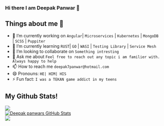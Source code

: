 ### Hi there I am Deepak Panwar 👋

<!--
**deepak7panwar/deepak7panwar** is a ✨ _special_ ✨ repository because its `README.md` (this file) appears on your GitHub profile.
-->

## Things about me 🙂

- 🔭 I’m currently working on `Angular`| `Microservices` | `Kubernetes` | `MongoDB` | `SCSS` | `Puppiter`
- 🌱 I’m currently learning `RUST`| `GO` | `WASI` | `Testing Library` | `Service Mesh`
- 👯 I’m looking to collaborate on `Something intresting`
- 💬 Ask me about `Feel free to reach out any topic i am familier with. Always happy to help`
- 📫 How to reach me `deepak7panwar@hotmail.com`
- 😄 Pronouns: `HE| HIM| HIS`
- ⚡ Fun fact: `I was a TEKAN game addict in my teens`


## My Github Stats!
<a href="https://github.com/deepak7panwar/deepak7panwar" style="display:block">
  <img align="center" src="https://github-readme-stats.vercel.app/api/top-langs/?username=deepak7panwar&hide=html,css" "style="display:block"/>
</a>
<a href="https://github.com/deepak7panwar/deepak7panwar"  style="display:block">
  <img align="center" src="https://github-readme-stats.vercel.app/api/?username=deepak7panwar&show_icons=true&line_height=32" alt="Deepak panwars GitHub Stats" "style="display:block"/>
</a>
<a href="https://github.com/deepak7panwar/deepak7panwar"  style="display:block">
 <img align="center" src="https://github-readme-stats.vercel.app/api/top-langs/?username=deepak7panwar&layout=compact">
</a>

